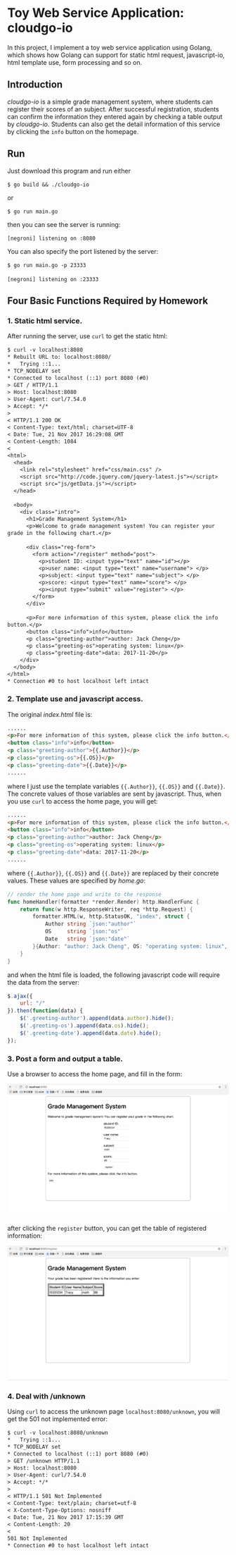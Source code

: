 # Toy Web Service Application: cloudgo-io

In this project, I implement a toy web service application using Golang, which shows how Golang can support for static html request, javascript-io, html template use, form processing and so on.

## Introduction

*cloudgo-io* is a simple grade management system, where students can register their scores of an subject. After successful registration, students can confirm the information they entered again by checking a table output by *cloudgo-io*. Students can also get the detail information of this service by clicking the `info` button on the homepage.

## Run

Just download this program and run either

```shell
$ go build && ./cloudgo-io
```

or

```shell
$ go run main.go
```

then you can see the server is running:

```shell
[negroni] listening on :8080

```

You can also specify the port listened by the server:

```shell
$ go run main.go -p 23333

[negroni] listening on :23333

```

## Four Basic Functions Required by Homework

### 1. Static html service.
After running the server, use `curl` to get the static html:

```shell
$ curl -v localhost:8080
* Rebuilt URL to: localhost:8080/
*   Trying ::1...
* TCP_NODELAY set
* Connected to localhost (::1) port 8080 (#0)
> GET / HTTP/1.1
> Host: localhost:8080
> User-Agent: curl/7.54.0
> Accept: */*
> 
< HTTP/1.1 200 OK
< Content-Type: text/html; charset=UTF-8
< Date: Tue, 21 Nov 2017 16:29:08 GMT
< Content-Length: 1084
< 
<html>
  <head>
    <link rel="stylesheet" href="css/main.css" />
    <script src="http://code.jquery.com/jquery-latest.js"></script>
    <script src="js/getData.js"></script>
  </head>

  <body>
    <div class="intro">
      <h1>Grade Management System</h1>
      <p>Welcome to grade management system! You can register your grade in the following chart.</p>

      <div class="reg-form">
        <form action="/register" method="post">
          <p>student ID: <input type="text" name="id"></p>
          <p>user name: <input type="text" name="username"> </p>
          <p>subject: <input type="text" name="subject"> </p>
          <p>score: <input type="text" name="score"> </p>
          <p><input type="submit" value="register"> </p>
        </form>
      </div>

      <p>For more information of this system, please click the info button.</p>
      <button class="info">info</button>
      <p class="greeting-author">author: Jack Cheng</p>
      <p class="greeting-os">operating system: linux</p>
      <p class="greeting-date">data: 2017-11-20</p>
    </div>
  </body>
</html>
* Connection #0 to host localhost left intact
```

### 2. Template use and javascript access.
The original *index.html* file is:

```html
......
<p>For more information of this system, please click the info button.</p>
<button class="info">info</button>
<p class="greeting-author">{{.Author}}</p>
<p class="greeting-os">{{.OS}}</p>
<p class="greeting-date">{{.Date}}</p>
......
```

where I just use the template variables `{{.Author}}`, `{{.OS}}` and `{{.Date}}`. The concrete values of those variables are sent by javascript. Thus, when you use `curl` to access the home page, you will get:

```html
......
<p>For more information of this system, please click the info button.</p>
<button class="info">info</button>
<p class="greeting-author">author: Jack Cheng</p>
<p class="greeting-os">operating system: linux</p>
<p class="greeting-date">data: 2017-11-20</p>
......
```

where `{{.Author}}`, `{{.OS}}` and `{{.Date}}` are replaced by their concrete values. These values are specified by *home.go*:

```go
// render the home page and write to the response
func homeHandler(formatter *render.Render) http.HandlerFunc {
	return func(w http.ResponseWriter, req *http.Request) {
		formatter.HTML(w, http.StatusOK, "index", struct {
			Author string `json:"author"`
			OS     string `json:"os"`
			Date   string `json:"date"`
		}{Author: "author: Jack Cheng", OS: "operating system: linux", Date: "data: 2017-11-20"})
	}
}
```

and when the html file is loaded, the following javascript code will require the data from the server:

```js
$.ajax({
    url: "/"
}).then(function(data) {
    $('.greeting-author').append(data.author).hide();
    $('.greeting-os').append(data.os).hide();
    $('.greeting-date').append(data.date).hide();
});
```

### 3. Post a form and output a table.
Use a browser to access the home page, and fill in the form:

![home page](images/homepage.png)

after clicking the `register` button, you can get the table of registered information:

![register table](images/table.png)

### 4. Deal with /unknown

Using `curl` to access the unknown page `localhost:8080/unknown`, you will get the 501 not implemented error:

```shell
$ curl -v localhost:8080/unknown
*   Trying ::1...
* TCP_NODELAY set
* Connected to localhost (::1) port 8080 (#0)
> GET /unknown HTTP/1.1
> Host: localhost:8080
> User-Agent: curl/7.54.0
> Accept: */*
> 
< HTTP/1.1 501 Not Implemented
< Content-Type: text/plain; charset=utf-8
< X-Content-Type-Options: nosniff
< Date: Tue, 21 Nov 2017 17:15:39 GMT
< Content-Length: 20
< 
501 Not Implemented
* Connection #0 to host localhost left intact
```